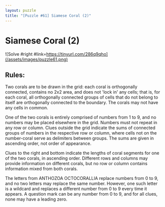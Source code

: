 ```yaml
---
layout: puzzle
title: "[Puzzle #61] Siamese Coral (2)"
---
```


# Siamese Coral (2)

![Solve #right #link=https://tinyurl.com/286q9qho](/assets/images/puzzle61.png)

## Rules:

Two corals are to be drawn in the grid: each coral is orthogonally connected, contains no 2x2 area, and does not 'lock in' any cells; that is, for each coral, all orthogonally connected groups of cells that do not belong to itself are orthogonally connected to the boundary. The corals may not have any cells in common.

One of the two corals is entirely comprised of numbers from 1 to 9, and no numbers may be placed elsewhere in the grid. Numbers must not repeat in any row or column. Clues outside the grid indicate the sums of connected groups of numbers in the respective row or column, where cells not on the number-coral serve as delimiters between groups. The sums are given in ascending order, not order of appearance.

Clues to the right and bottom indicate the lengths of coral segments for one of the two corals, in ascending order. Different rows and columns may provide information on different corals, but no row or column contains information mixed from both corals.

The letters from ANTHOZOA OCTOCORALLIA replace numbers from 0 to 9, and no two letters may replace the same number. However, one such letter is a wildcard and replaces a different number from 0 to 9 every time it appears. A question mark can be any number from 0 to 9, and for all clues, none may have a leading zero. 
